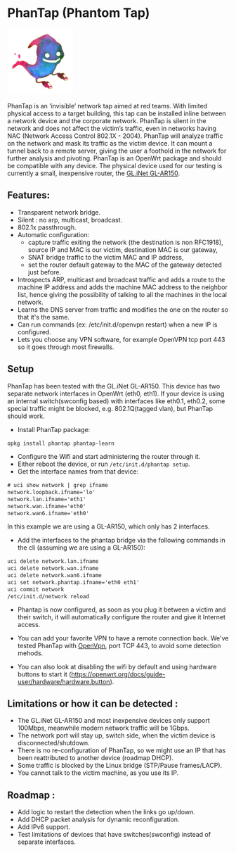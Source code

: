 # PhanTap (Phantom Tap)

![PhanTap Logo](/img/phantap.png)

PhanTap is an ‘invisible’ network tap aimed at red teams. With limited physical access to a target building, this tap can be installed inline between a network device and the corporate network. PhanTap is silent in the network and does not affect the victim’s traffic, even in networks having NAC (Network Access Control 802.1X - 2004).
PhanTap will analyze traffic on the network and mask its traffic as the victim device.
It can mount a tunnel back to a remote server, giving the user a foothold in the network for further analysis and pivoting.
PhanTap is an OpenWrt package and should be compatible with any device. The physical device used for our testing is currently a small, inexpensive router, the [GL.iNet GL-AR150](https://www.gl-inet.com/products/gl-ar150/).


## Features:

* Transparent network bridge.
* Silent : no arp, multicast, broadcast.
* 802.1x passthrough.
* Automatic configuration:
    * capture traffic exiting the network (the destination is non RFC1918), source IP and MAC is our victim, destination MAC is our gateway,
    * SNAT bridge traffic to the victim MAC and IP address,
    * set the router default gateway to the MAC of the gateway detected just before.
* Introspects ARP, multicast and broadcast traffic and adds a route to the machine IP address and adds the machine MAC address to the neighbor list, hence giving the possibility of talking to all the machines in the local network.
* Learns the DNS server from traffic and modifies the one on the router so that it's the same.
* Can run commands (ex: /etc/init.d/openvpn restart) when a new IP is configured.
* Lets you choose any VPN software, for example OpenVPN tcp port 443 so it goes through most firewalls.

## Setup

PhanTap has been tested with the GL.iNet GL-AR150. This device has two separate network interfaces in OpenWrt (eth0, eth1).
If your device is using an internal switch(swconfig based) with interfaces like eth0.1, eth0.2, some special traffic might be blocked, e.g. 802.1Q(tagged vlan), but PhanTap should work.

* Install PhanTap package:
```
opkg install phantap phantap-learn
```
* Configure the Wifi and start administering the router through it.
* Either reboot the device, or run `/etc/init.d/phantap setup`.
* Get the interface names from that device:
```
# uci show network | grep ifname
network.loopback.ifname='lo'
network.lan.ifname='eth1'
network.wan.ifname='eth0'
network.wan6.ifname='eth0'
```
In this example we are using a GL-AR150, which only has 2 interfaces.

* Add the interfaces to the phantap bridge via the following commands in the cli
(assuming we are using a GL-AR150):
```
uci delete network.lan.ifname
uci delete network.wan.ifname
uci delete network.wan6.ifname
uci set network.phantap.ifname='eth0 eth1'
uci commit network
/etc/init.d/network reload
```

* Phantap is now configured, as soon as you plug it between a victim and their switch, it will automatically configure the router and give it Internet access.

* You can add your favorite VPN to have a remote connection back. We've tested PhanTap with [OpenVpn](https://openvpn.net/community-resources/how-to/), port TCP 443, to avoid some detection mehods.
* You can also look at disabling the wifi by default and using hardware buttons to start it (https://openwrt.org/docs/guide-user/hardware/hardware.button).

## Limitations or how it can be detected :

* The GL.iNet GL-AR150 and most inexpensive devices only support 100Mbps, meanwhile modern network traffic will be 1Gbps.
* The network port  will stay up, switch side, when the victim device is disconnected/shutdown.
* There is no re-configuration of PhanTap, so we might use an IP that has been reattributed to another device (roadmap DHCP).
* Some traffic is blocked by the Linux bridge (STP/Pause frames/LACP).
* You cannot talk to the victim machine, as you use its IP.

## Roadmap :

* Add logic to restart the detection when the links go up/down.
* Add DHCP packet analysis for dynamic reconfiguration.
* Add IPv6 support.
* Test limitations of devices that have switches(swconfig) instead of separate interfaces.
